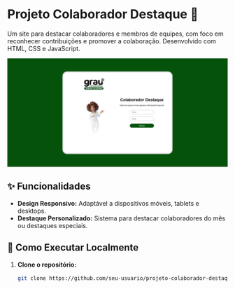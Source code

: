 # Projeto Colaborador Destaque 🌟

Um site para destacar colaboradores e membros de equipes, com foco em reconhecer contribuições e promover a colaboração. Desenvolvido com HTML, CSS e JavaScript.

![Preview do Projeto](./images/preview/preview.png) <!-- (Adicione uma imagem de preview se desejar) -->

## ✨ Funcionalidades

- **Design Responsivo:** Adaptável a dispositivos móveis, tablets e desktops.
- **Destaque Personalizado:** Sistema para destacar colaboradores do mês ou destaques especiais.

## 🚀 Como Executar Localmente

1. **Clone o repositório:**
   ```bash
   git clone https://github.com/seu-usuario/projeto-colaborador-destaque.git
